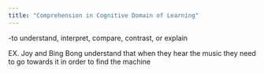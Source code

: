 ```yaml
---
title: "Comprehension in Cognitive Domain of Learning"
---
```

-to understand, interpret, compare, contrast, or explain

EX. Joy and Bing Bong understand that when they hear the music they need to go towards it in order to find the machine

